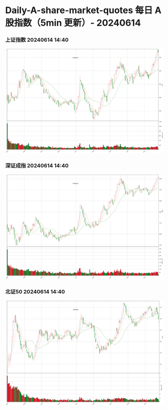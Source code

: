 
# Daily-A-share-market-quotes 每日 A 股指数（5min 更新）- 20240614

### 上证指数 20240614 14:40
![](./fig/2024/6/20240614-sh000001.png)

### 深证成指 20240614 14:40
![](./fig/2024/6/20240614-sz399001.png)

### 北证50 20240614 14:40
![](./fig/2024/6/20240614-bj899050.png)
